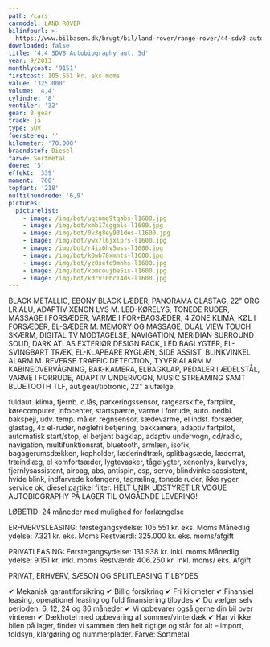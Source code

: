 ```yaml
---
path: /cars
carmodel: LAND ROVER
bilinfourl: >-
  https://www.bilbasen.dk/brugt/bil/land-rover/range-rover/44-sdv8-autobiography-aut-5d/4226198
downloaded: false
title: '4,4 SDV8 Autobiography aut. 5d'
year: 9/2013
monthlycost: '9151'
firstcost: 105.551 kr. eks moms
value: '325.000'
volume: '4,4'
cylindre: '8'
ventiler: '32'
gear: 8 gear
traek: ja
type: SUV
foerstereg: ''
kilometer: '70.000'
braendstof: Diesel
farve: Sortmetal
doere: '5'
effekt: '339'
moment: '700'
topfart: '218'
nultilhundrede: '6,9'
pictures:
  picturelist:
    - image: /img/bot/uqtnmg9tqabs-l1600.jpg
    - image: /img/bot/xmb17cggals-l1600.jpg
    - image: /img/bot/0v3g8ey931des-l1600.jpg
    - image: /img/bot/ywx7l6jxlprs-l1600.jpg
    - image: /img/bot/r4ix6hv5mss-l1600.jpg
    - image: /img/bot/k0wb78xmnts-l1600.jpg
    - image: /img/bot/yz0xefo9mhhs-l1600.jpg
    - image: /img/bot/xpmcoujbe5is-l1600.jpg
    - image: /img/bot/kdrvi0bc14ds-l1600.jpg
---
```

BLACK METALLIC, EBONY BLACK LÆDER, PANORAMA GLASTAG, 22" ORG LR ALU, ADAPTIV XENON LYS M. LED-KØRELYS, TONEDE RUDER, MASSAGE I FORSÆDER, VARME I FOR+BAGSÆDER, 4 ZONE KLIMA, KØL I FORSÆDER, EL-SÆDER M. MEMORY OG MASSAGE, DUAL VIEW TOUCH SKÆRM, DIGITAL TV MODTAGELSE, NAVIGATION, MERIDIAN SURROUND SOUD, DARK ATLAS EXTERIØR DESIGN PACK, LED BAGLYGTER, EL-SVINGBART TRÆK, EL-KLAPBARE RYGLÆN, SIDE ASSIST, BLINKVINKEL ALARM M. REVERSE TRAFFIC DETECTION, TYVERIALARM M. KABINEOVERVÅGNING, BAK-KAMERA, ELBAGKLAP, PEDALER I ÆDELSTÅL, VARME I FORRUDE, ADAPTIV UNDERVOGN, MUSIC STREAMING SAMT BLUETOOTH TLF, aut.gear/tiptronic, 22" alufælge, 

fuldaut. klima, fjernb. c.lås, parkeringssensor, ratgearskifte, fartpilot, kørecomputer, infocenter, startspærre, varme i forrude, auto. nedbl. bakspejl, udv. temp. måler, regnsensor, sædevarme, el indst. forsæder, glastag, 4x el-ruder, nøglefri betjening, bakkamera, adaptiv fartpilot, automatisk start/stop, el betjent bagklap, adaptiv undervogn, cd/radio, navigation, multifunktionsrat, bluetooth, armlæn, isofix, bagagerumsdækken, kopholder, læderindtræk, splitbagsæde, læderrat, træindlæg, el komfortsæder, lygtevasker, tågelygter, xenonlys, kurvelys, fjernlysassistent, airbag, abs, antispin, esp, servo, blindvinkelsassistent, hvide blink, indfarvede kofangere, tagræling, tonede ruder, ikke ryger, service ok, diesel partikel filter. HELT UNIK UDSTYRET LR VOGUE AUTOBIOGRAPHY PÅ LAGER TIL OMGÅENDE LEVERING! 

LØBETID: 
24 måneder med mulighed for forlængelse 

ERHVERVSLEASING:
førstegangsydelse: 105.551 kr. eks. Moms 
Månedlig ydelse: 7.321 kr. eks. Moms
Restværdi: 325.000 kr. eks. moms/afgift

PRIVATLEASING:
Førstegangsydelse: 131.938 kr. inkl. moms
Månedlig ydelse: 9.151 kr. inkl. moms
Restværdi: 406.250 kr. inkl. moms/ eks. Afgift

PRIVAT, ERHVERV, SÆSON OG SPLITLEASING TILBYDES 

✔ Mekanisk garantiforsikring 
✔ Billig forsikring 
✔ Fri kilometer
✔ Finansiel leasing, operationel leasing og fuld finansiering tilbydes
✔ Du vælger selv perioden: 6, 12, 24 og 36 måneder
✔ Vi opbevarer også gerne din bil over vinteren 
✔ Dækhotel med opbevaring af sommer/vinterdæk
✔ Har vi ikke bilen på lager, finder vi sammen den helt rigtige og står for alt – import, toldsyn, klargøring og nummerplader. 
Farve: Sortmetal
